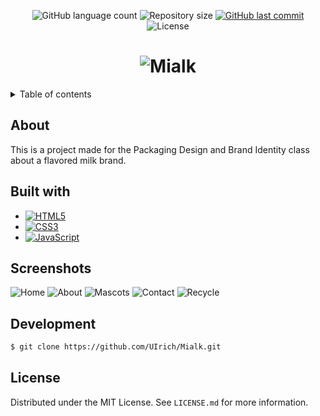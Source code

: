 <p align="center">
  <img alt="GitHub language count" src="https://img.shields.io/github/languages/count/UIrich/Mialk?color=%2304D361">

  <img alt="Repository size" src="https://img.shields.io/github/repo-size/UIrich/Mialk">
  
  <a href="https://github.com/UIrich/Mialk/commits/master">
    <img alt="GitHub last commit" src="https://img.shields.io/github/last-commit/UIrich/Mialk">
  </a>
    
   <img alt="License" src="https://img.shields.io/badge/license-MIT-brightgreen">
   <a href="https://github.com/UIrich/Mialk/LICENSE.md">
  </a>

</p>

<h1 align="center">
    <img alt="Mialk" title="#Mialk" src="https://i.imgur.com/20EqWlq.png"/>
</h1>

<details>
  <summary>Table of contents</summary>
  <ol>
    <li><a href="#about">About</a></li>
    <li><a href="#built-with">Build with</a></li>
    <li><a href="#screenshots">Screenshots</a></li>
    <li><a href="#development">Development</a></li>
    <li><a href="#license">License</a></li>
  </ol>
</details>

## About
This is a project made for the Packaging Design and Brand Identity class about a flavored milk brand.

## Built with

* [![HTML5][HTML5]][HTML5-url]
* [![CSS3][CSS3]][CSS3-url]
* [![JavaScript][JavaScript-url]][JavaScript-url]

## Screenshots
<img alt="Home" title="#Home" src="https://i.imgur.com/mHXdpZk.png"/>
<img alt="About" title="#About" src="https://i.imgur.com/Uvrj3eQ.png"/>
<img alt="Mascots" titl="#Mascots" src="https://i.imgur.com/KiXIwit.png"/>
<img alt="Contact" title="#Contact" src="https://i.imgur.com/OQKZdXt.png"/>
<img alt="Recycle" titl="#Recycle" src="https://i.imgur.com/7USQFi7.png"/>

## Development
```bash
$ git clone https://github.com/UIrich/Mialk.git
```

## License

Distributed under the MIT License. See `LICENSE.md` for more information.

<!-- Links -->
[HTML5]: https://img.shields.io/badge/html5-%23E34F26.svg?style=for-the-badge&logo=html5&logoColor=white
[CSS3]: https://img.shields.io/badge/css3-%231572B6.svg?style=for-the-badge&logo=css3&logoColor=white
[JavaScript]: https://img.shields.io/badge/javascript-%23323330.svg?style=for-the-badge&logo=javascript&logoColor=%23F7DF1E

[HTML5-url]: https://www.w3.org/TR/2014/REC-html5-20141028/
[CSS3-url]: https://www.w3.org/Style/CSS/
[JavaScript-url]: https://262.ecma-international.org/14.0/